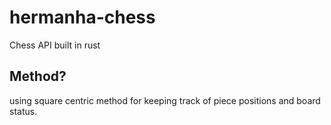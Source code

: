 # hermanha-chess
Chess API built in rust

## Method?
using square centric method for keeping track of piece positions and board status.
